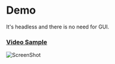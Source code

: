 # Demo

It's headless and there is no need for GUI.

### [Video Sample](https://www.youtube.com/watch?v=HA18QDE5GhQ)
![ScreenShot](https://raw.githubusercontent.com/MainSilent/DiscordStream/master/demo.png)
